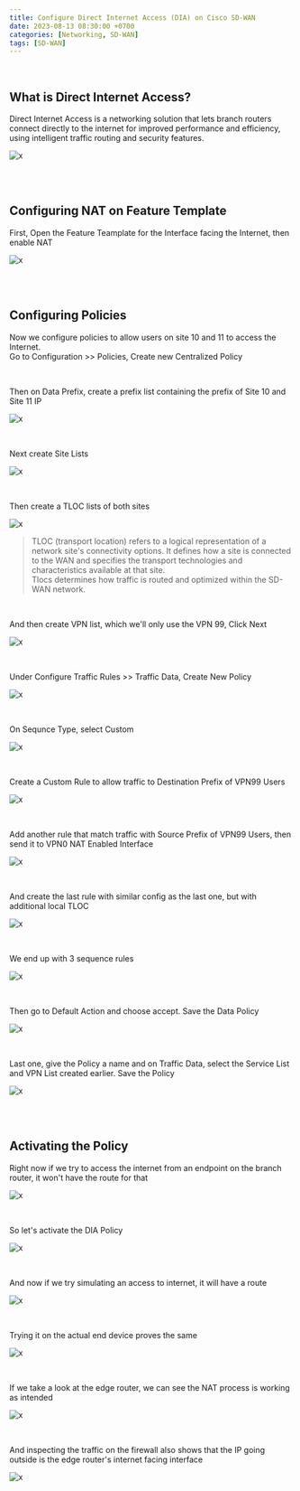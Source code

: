 ```yaml
---
title: Configure Direct Internet Access (DIA) on Cisco SD-WAN
date: 2023-08-13 08:30:00 +0700
categories: [Networking, SD-WAN]
tags: [SD-WAN]
---
```


<br>

## What is Direct Internet Access?

Direct Internet Access is a networking solution that lets branch routers connect directly to the internet for improved performance and efficiency, using intelligent traffic routing and security features.

![x](/static/2023-08-13-sdwan-dia/01.png)

<br>
<br>

## Configuring NAT on Feature Template

First, Open the Feature Teamplate for the Interface facing the Internet, then enable NAT

![x](/static/2023-08-13-sdwan-dia/02.png)

<br>
<br>

## Configuring Policies

Now we configure policies to allow users on site 10 and 11 to access the Internet. <br>
Go to Configuration >> Policies, Create new Centralized Policy

<br>

Then on Data Prefix, create a prefix list containing the prefix of Site 10 and Site 11 IP

![x](/static/2023-08-13-sdwan-dia/03.png)

<br>

Next create Site Lists

![x](/static/2023-08-13-sdwan-dia/04.png)

<br>

Then create a TLOC lists of both sites

![x](/static/2023-08-13-sdwan-dia/05.png)

> TLOC (transport location) refers to a logical representation of a network site's connectivity options. It defines how a site is connected to the WAN and specifies the transport technologies and characteristics available at that site. <br> Tlocs determines how traffic is routed and optimized within the SD-WAN network.

<br>

And then create VPN list, which we'll only use the VPN 99, Click Next

![x](/static/2023-08-13-sdwan-dia/06.png)

<br>

Under Configure Traffic Rules >> Traffic Data, Create New Policy

![x](/static/2023-08-13-sdwan-dia/07.png)

<br>

On Sequnce Type, select Custom

![x](/static/2023-08-13-sdwan-dia/08.png)

<br>

Create a Custom Rule to allow traffic to Destination Prefix of VPN99 Users

![x](/static/2023-08-13-sdwan-dia/09.png)

<br>

Add another rule that match traffic with Source Prefix of VPN99 Users, then send it to VPN0 NAT Enabled Interface

![x](/static/2023-08-13-sdwan-dia/10.png)

<br>

And create the last rule with similar config as the last one, but with additional local TLOC

![x](/static/2023-08-13-sdwan-dia/11.png)

<br>

We end up with 3 sequence rules

![x](/static/2023-08-13-sdwan-dia/12.png)

<br>

Then go to Default Action and choose accept. Save the Data Policy

![x](/static/2023-08-13-sdwan-dia/13.png)

<br>

Last one, give the Policy a name and on Traffic Data, select the Service List and VPN List created earlier. Save the Policy

![x](/static/2023-08-13-sdwan-dia/14.png)


<br>
<br>

## Activating the Policy

Right now if we try to access the internet from an endpoint on the branch router, it won't have the route for that

![x](/static/2023-08-13-sdwan-dia/15.png)

<br>

So let's activate the DIA Policy

![x](/static/2023-08-13-sdwan-dia/16.png)

<br>

And now if we try simulating an access to internet, it will have a route

![x](/static/2023-08-13-sdwan-dia/17.png)

<br>

Trying it on the actual end device proves the same

![x](/static/2023-08-13-sdwan-dia/18.png)


<br>

If we take a look at the edge router, we can see the NAT process is working as intended

![x](/static/2023-08-13-sdwan-dia/19.png)

<br>

And inspecting the traffic on the firewall also shows that the IP going outside is the edge router's internet facing interface

![x](/static/2023-08-13-sdwan-dia/20.png)


<br>
